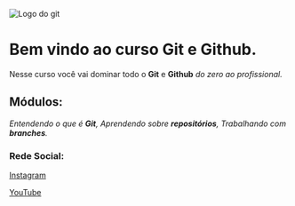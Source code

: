 ![Logo do git](https://sujeitoprogramador.com/wp-content/uploads/2021/04/gitimage.png)
# Bem vindo ao curso Git e Github.
Nesse curso você vai dominar todo o **Git** e **Github** _do zero ao profissional._

## Módulos:
_Entendendo o que é **Git**, Aprendendo sobre **repositórios**, Trabalhando com **branches**._

### Rede Social:
[Instagram](https://instagram.com/sujeitoprogramador)

[YouTube](https://youtube.com/c/sujeitoprogramador)